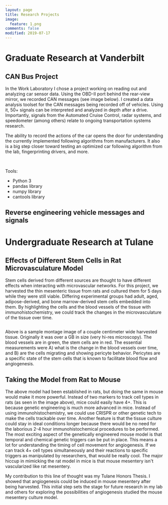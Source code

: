 ```yaml
---
layout: page
title: Research Projects
image:
  feature: 1.png
comments: false
modified: 2019-07-17
---
```

# Graduate Research at Vanderbilt
## CAN Bus Project
In the Work Laboratory I chose a project working on reading out and analyzing car sensor data. Using the OBD-II port behind the rear-view mirror, we recorded CAN messages (see image below). I created a data analysis toolset for the CAN messages being recorded off of vehicles. Using it, 50+ signals can be interpreted and analyzed in depth after a drive. Importantly, signals from the Automated Cruise Control, radar systems, and speedometer (among others) relate to ongoing transportation systems research.

The ability to record the actions of the car opens the door for understanding the currently implemented following algorithms from manufacturers. It also is a big step closer toward testing an optimized car following algorithm from the lab, fingerprinting drivers, and more.

<figure class = "half">
	<a href="{{ site.url }}/images/panda.jpeg"><img src="{{ site.url }}/images/panda.jpeg" alt=""></a>
  <a href="{{ site.url }}/images/relVel2.png"><img src="{{ site.url }}/images/relVel2.png" alt=""></a>
  <a href="{{ site.url }}/images/longdist2.png"><img src="{{ site.url }}/images/longdist2.png" alt=""></a>
</figure>


Tools:
* Python 3
* pandas library
* numpy library
* cantools library

## Reverse engineering vehicle messages and signals

# Undergraduate Research at Tulane
## Effects of Different Stem Cells in Rat Microvasculature Model
Stem cells derived from different sources are thought to have different effects when interacting with microvascular networks. For this project, we harvested the thin mesenteric tissue from rats and cultured them for 5 days while they were still viable. Differing experimental groups had adult, aged, adipose-derived, and bone marrow-derived stem cells embedded into them. By highlighting the cells and the blood vessels of the tissue with immunohistochemistry, we could track the changes in the microvasculature of the tissue over time.

<figure>
	<a href="{{ site.url }}/images/1.png"><img src="{{ site.url }}/images/1.png" alt=""></a>
</figure>

Above is a sample montage image of a couple centimeter wide harvested tissue. Originally it was over a GB in size (very hi-res microscopy). The blood vessels are in green, the stem cells are in red. The essential measurements were A) what is the change in the blood vessels over time, and B) are the cells migrating and showing pericyte behavior. Pericytes are a specific state of the stem cells that is known to facilitate blood flow and angiogenesis.

## Taking the Model from Rat to Mouse

The above model had been established in rats, but doing the same in mouse would make it more powerful. Instead of two markers to track cell types in rats (as seen in the image above), mice could easily have 4+. This is because genetic engineering is much more advanced in mice. Instead of using immunohistochemistry, we could use CRISPR or other genetic tech to make the cells trackable over time. Another feature is that the tissue culture could stay in ideal conditions longer because there would be no need for the laborious 2-4 hour immunohistochemical procedures to be performed. The most exciting aspect of the genetically engineered mouse model is that temporal and chemical genetic triggers can be put in place. This means a lot for understanding the timing of cell movement for angiogenesis. If we can track 4+ cell types simultaneously and their reactions to specific triggers as manipulated by researchers, that would be really cool. The major hiccup in mimicking the rat model in mice is that mouse mesentery isn't vascularized like rat mesentery.

My contribution to this line of thought was my Tulane Honors Thesis. I showed that angiogenesis could be induced in mouse mesentery after being harvested. This initial step sets the stage for future research in my lab and others for exploring the possibilities of angiogenesis studied the mouse mesentery culture model.
